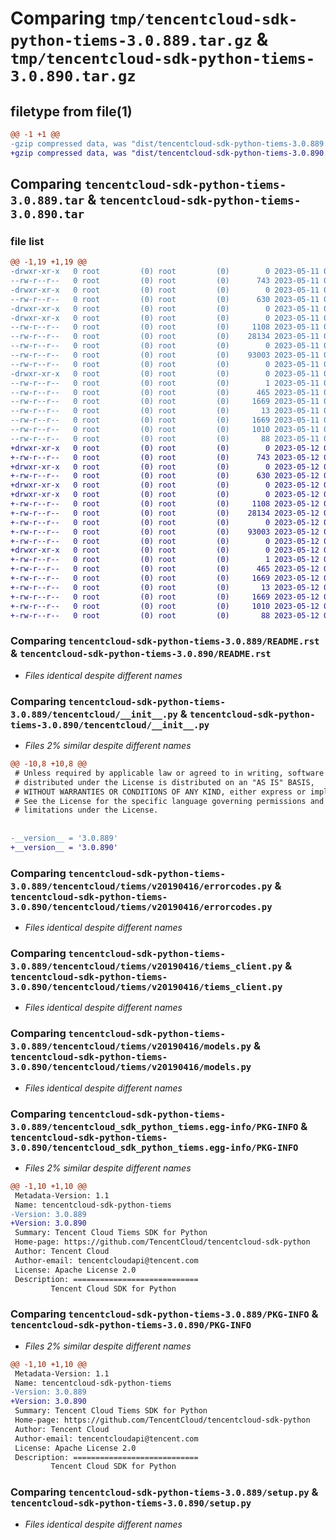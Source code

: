 # Comparing `tmp/tencentcloud-sdk-python-tiems-3.0.889.tar.gz` & `tmp/tencentcloud-sdk-python-tiems-3.0.890.tar.gz`

## filetype from file(1)

```diff
@@ -1 +1 @@
-gzip compressed data, was "dist/tencentcloud-sdk-python-tiems-3.0.889.tar", last modified: Thu May 11 03:23:21 2023, max compression
+gzip compressed data, was "dist/tencentcloud-sdk-python-tiems-3.0.890.tar", last modified: Fri May 12 04:10:17 2023, max compression
```

## Comparing `tencentcloud-sdk-python-tiems-3.0.889.tar` & `tencentcloud-sdk-python-tiems-3.0.890.tar`

### file list

```diff
@@ -1,19 +1,19 @@
-drwxr-xr-x   0 root         (0) root         (0)        0 2023-05-11 03:23:21.000000 tencentcloud-sdk-python-tiems-3.0.889/
--rw-r--r--   0 root         (0) root         (0)      743 2023-05-11 03:23:21.000000 tencentcloud-sdk-python-tiems-3.0.889/README.rst
-drwxr-xr-x   0 root         (0) root         (0)        0 2023-05-11 03:23:21.000000 tencentcloud-sdk-python-tiems-3.0.889/tencentcloud/
--rw-r--r--   0 root         (0) root         (0)      630 2023-05-11 03:23:21.000000 tencentcloud-sdk-python-tiems-3.0.889/tencentcloud/__init__.py
-drwxr-xr-x   0 root         (0) root         (0)        0 2023-05-11 03:23:21.000000 tencentcloud-sdk-python-tiems-3.0.889/tencentcloud/tiems/
-drwxr-xr-x   0 root         (0) root         (0)        0 2023-05-11 03:23:21.000000 tencentcloud-sdk-python-tiems-3.0.889/tencentcloud/tiems/v20190416/
--rw-r--r--   0 root         (0) root         (0)     1108 2023-05-11 03:23:21.000000 tencentcloud-sdk-python-tiems-3.0.889/tencentcloud/tiems/v20190416/errorcodes.py
--rw-r--r--   0 root         (0) root         (0)    28134 2023-05-11 03:23:21.000000 tencentcloud-sdk-python-tiems-3.0.889/tencentcloud/tiems/v20190416/tiems_client.py
--rw-r--r--   0 root         (0) root         (0)        0 2023-05-11 03:23:21.000000 tencentcloud-sdk-python-tiems-3.0.889/tencentcloud/tiems/v20190416/__init__.py
--rw-r--r--   0 root         (0) root         (0)    93003 2023-05-11 03:23:21.000000 tencentcloud-sdk-python-tiems-3.0.889/tencentcloud/tiems/v20190416/models.py
--rw-r--r--   0 root         (0) root         (0)        0 2023-05-11 03:23:21.000000 tencentcloud-sdk-python-tiems-3.0.889/tencentcloud/tiems/__init__.py
-drwxr-xr-x   0 root         (0) root         (0)        0 2023-05-11 03:23:21.000000 tencentcloud-sdk-python-tiems-3.0.889/tencentcloud_sdk_python_tiems.egg-info/
--rw-r--r--   0 root         (0) root         (0)        1 2023-05-11 03:23:21.000000 tencentcloud-sdk-python-tiems-3.0.889/tencentcloud_sdk_python_tiems.egg-info/dependency_links.txt
--rw-r--r--   0 root         (0) root         (0)      465 2023-05-11 03:23:21.000000 tencentcloud-sdk-python-tiems-3.0.889/tencentcloud_sdk_python_tiems.egg-info/SOURCES.txt
--rw-r--r--   0 root         (0) root         (0)     1669 2023-05-11 03:23:21.000000 tencentcloud-sdk-python-tiems-3.0.889/tencentcloud_sdk_python_tiems.egg-info/PKG-INFO
--rw-r--r--   0 root         (0) root         (0)       13 2023-05-11 03:23:21.000000 tencentcloud-sdk-python-tiems-3.0.889/tencentcloud_sdk_python_tiems.egg-info/top_level.txt
--rw-r--r--   0 root         (0) root         (0)     1669 2023-05-11 03:23:21.000000 tencentcloud-sdk-python-tiems-3.0.889/PKG-INFO
--rw-r--r--   0 root         (0) root         (0)     1010 2023-05-11 03:23:21.000000 tencentcloud-sdk-python-tiems-3.0.889/setup.py
--rw-r--r--   0 root         (0) root         (0)       88 2023-05-11 03:23:21.000000 tencentcloud-sdk-python-tiems-3.0.889/setup.cfg
+drwxr-xr-x   0 root         (0) root         (0)        0 2023-05-12 04:10:17.000000 tencentcloud-sdk-python-tiems-3.0.890/
+-rw-r--r--   0 root         (0) root         (0)      743 2023-05-12 04:10:17.000000 tencentcloud-sdk-python-tiems-3.0.890/README.rst
+drwxr-xr-x   0 root         (0) root         (0)        0 2023-05-12 04:10:17.000000 tencentcloud-sdk-python-tiems-3.0.890/tencentcloud/
+-rw-r--r--   0 root         (0) root         (0)      630 2023-05-12 04:10:17.000000 tencentcloud-sdk-python-tiems-3.0.890/tencentcloud/__init__.py
+drwxr-xr-x   0 root         (0) root         (0)        0 2023-05-12 04:10:17.000000 tencentcloud-sdk-python-tiems-3.0.890/tencentcloud/tiems/
+drwxr-xr-x   0 root         (0) root         (0)        0 2023-05-12 04:10:17.000000 tencentcloud-sdk-python-tiems-3.0.890/tencentcloud/tiems/v20190416/
+-rw-r--r--   0 root         (0) root         (0)     1108 2023-05-12 04:10:17.000000 tencentcloud-sdk-python-tiems-3.0.890/tencentcloud/tiems/v20190416/errorcodes.py
+-rw-r--r--   0 root         (0) root         (0)    28134 2023-05-12 04:10:17.000000 tencentcloud-sdk-python-tiems-3.0.890/tencentcloud/tiems/v20190416/tiems_client.py
+-rw-r--r--   0 root         (0) root         (0)        0 2023-05-12 04:10:17.000000 tencentcloud-sdk-python-tiems-3.0.890/tencentcloud/tiems/v20190416/__init__.py
+-rw-r--r--   0 root         (0) root         (0)    93003 2023-05-12 04:10:17.000000 tencentcloud-sdk-python-tiems-3.0.890/tencentcloud/tiems/v20190416/models.py
+-rw-r--r--   0 root         (0) root         (0)        0 2023-05-12 04:10:17.000000 tencentcloud-sdk-python-tiems-3.0.890/tencentcloud/tiems/__init__.py
+drwxr-xr-x   0 root         (0) root         (0)        0 2023-05-12 04:10:17.000000 tencentcloud-sdk-python-tiems-3.0.890/tencentcloud_sdk_python_tiems.egg-info/
+-rw-r--r--   0 root         (0) root         (0)        1 2023-05-12 04:10:17.000000 tencentcloud-sdk-python-tiems-3.0.890/tencentcloud_sdk_python_tiems.egg-info/dependency_links.txt
+-rw-r--r--   0 root         (0) root         (0)      465 2023-05-12 04:10:17.000000 tencentcloud-sdk-python-tiems-3.0.890/tencentcloud_sdk_python_tiems.egg-info/SOURCES.txt
+-rw-r--r--   0 root         (0) root         (0)     1669 2023-05-12 04:10:17.000000 tencentcloud-sdk-python-tiems-3.0.890/tencentcloud_sdk_python_tiems.egg-info/PKG-INFO
+-rw-r--r--   0 root         (0) root         (0)       13 2023-05-12 04:10:17.000000 tencentcloud-sdk-python-tiems-3.0.890/tencentcloud_sdk_python_tiems.egg-info/top_level.txt
+-rw-r--r--   0 root         (0) root         (0)     1669 2023-05-12 04:10:17.000000 tencentcloud-sdk-python-tiems-3.0.890/PKG-INFO
+-rw-r--r--   0 root         (0) root         (0)     1010 2023-05-12 04:10:17.000000 tencentcloud-sdk-python-tiems-3.0.890/setup.py
+-rw-r--r--   0 root         (0) root         (0)       88 2023-05-12 04:10:17.000000 tencentcloud-sdk-python-tiems-3.0.890/setup.cfg
```

### Comparing `tencentcloud-sdk-python-tiems-3.0.889/README.rst` & `tencentcloud-sdk-python-tiems-3.0.890/README.rst`

 * *Files identical despite different names*

### Comparing `tencentcloud-sdk-python-tiems-3.0.889/tencentcloud/__init__.py` & `tencentcloud-sdk-python-tiems-3.0.890/tencentcloud/__init__.py`

 * *Files 2% similar despite different names*

```diff
@@ -10,8 +10,8 @@
 # Unless required by applicable law or agreed to in writing, software
 # distributed under the License is distributed on an "AS IS" BASIS,
 # WITHOUT WARRANTIES OR CONDITIONS OF ANY KIND, either express or implied.
 # See the License for the specific language governing permissions and
 # limitations under the License.
 
 
-__version__ = '3.0.889'
+__version__ = '3.0.890'
```

### Comparing `tencentcloud-sdk-python-tiems-3.0.889/tencentcloud/tiems/v20190416/errorcodes.py` & `tencentcloud-sdk-python-tiems-3.0.890/tencentcloud/tiems/v20190416/errorcodes.py`

 * *Files identical despite different names*

### Comparing `tencentcloud-sdk-python-tiems-3.0.889/tencentcloud/tiems/v20190416/tiems_client.py` & `tencentcloud-sdk-python-tiems-3.0.890/tencentcloud/tiems/v20190416/tiems_client.py`

 * *Files identical despite different names*

### Comparing `tencentcloud-sdk-python-tiems-3.0.889/tencentcloud/tiems/v20190416/models.py` & `tencentcloud-sdk-python-tiems-3.0.890/tencentcloud/tiems/v20190416/models.py`

 * *Files identical despite different names*

### Comparing `tencentcloud-sdk-python-tiems-3.0.889/tencentcloud_sdk_python_tiems.egg-info/PKG-INFO` & `tencentcloud-sdk-python-tiems-3.0.890/tencentcloud_sdk_python_tiems.egg-info/PKG-INFO`

 * *Files 2% similar despite different names*

```diff
@@ -1,10 +1,10 @@
 Metadata-Version: 1.1
 Name: tencentcloud-sdk-python-tiems
-Version: 3.0.889
+Version: 3.0.890
 Summary: Tencent Cloud Tiems SDK for Python
 Home-page: https://github.com/TencentCloud/tencentcloud-sdk-python
 Author: Tencent Cloud
 Author-email: tencentcloudapi@tencent.com
 License: Apache License 2.0
 Description: ============================
         Tencent Cloud SDK for Python
```

### Comparing `tencentcloud-sdk-python-tiems-3.0.889/PKG-INFO` & `tencentcloud-sdk-python-tiems-3.0.890/PKG-INFO`

 * *Files 2% similar despite different names*

```diff
@@ -1,10 +1,10 @@
 Metadata-Version: 1.1
 Name: tencentcloud-sdk-python-tiems
-Version: 3.0.889
+Version: 3.0.890
 Summary: Tencent Cloud Tiems SDK for Python
 Home-page: https://github.com/TencentCloud/tencentcloud-sdk-python
 Author: Tencent Cloud
 Author-email: tencentcloudapi@tencent.com
 License: Apache License 2.0
 Description: ============================
         Tencent Cloud SDK for Python
```

### Comparing `tencentcloud-sdk-python-tiems-3.0.889/setup.py` & `tencentcloud-sdk-python-tiems-3.0.890/setup.py`

 * *Files identical despite different names*

